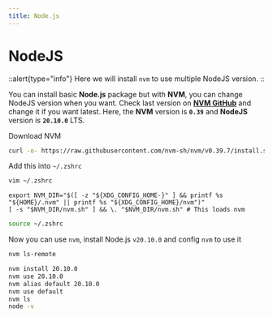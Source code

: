 ```yaml
---
title: Node.js
---
```


# NodeJS

::alert{type="info"}
Here we will install `nvm` to use multiple NodeJS version.
::

You can install basic **Node.js** package but with **NVM**, you can change NodeJS version when you want. Check last version on [**NVM GitHub**](https://github.com/nvm-sh/nvm) and change it if you want latest. Here, the **NVM** version is **`0.39`** and **NodeJS** version is **`20.10.0`** LTS.

Download NVM

```bash
curl -o- https://raw.githubusercontent.com/nvm-sh/nvm/v0.39.7/install.sh | bash
```

Add this into `~/.zshrc`

```bash
vim ~/.zshrc
```

```bash[.zshrc]
export NVM_DIR="$([ -z "${XDG_CONFIG_HOME-}" ] && printf %s "${HOME}/.nvm" || printf %s "${XDG_CONFIG_HOME}/nvm")"
[ -s "$NVM_DIR/nvm.sh" ] && \. "$NVM_DIR/nvm.sh" # This loads nvm
```

```bash
source ~/.zshrc
```

Now you can use `nvm`, install Node.js `v20.10.0` and config `nvm` to use it

```bash
nvm ls-remote
```

```bash
nvm install 20.10.0
nvm use 20.10.0
nvm alias default 20.10.0
nvm use default
nvm ls
node -v
```
